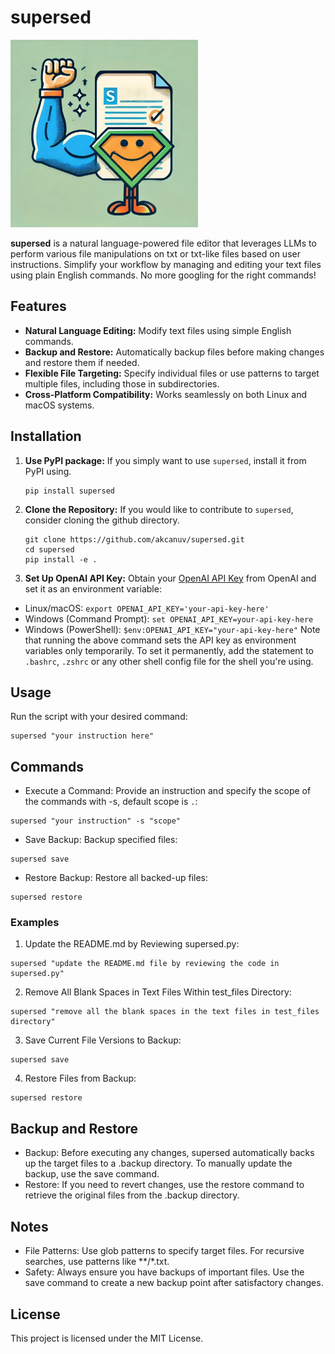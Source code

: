 # supersed
<img src="https://github.com/akcanuv/supersed/blob/main/logo.png" width="300" />

**supersed** is a natural language-powered file editor that leverages LLMs to perform various file manipulations on txt or txt-like files based on user instructions. Simplify your workflow by managing and editing your text files using plain English commands. No more googling for the right commands!

## Features

- **Natural Language Editing:** Modify text files using simple English commands.
- **Backup and Restore:** Automatically backup files before making changes and restore them if needed.
- **Flexible File Targeting:** Specify individual files or use patterns to target multiple files, including those in subdirectories.
- **Cross-Platform Compatibility:** Works seamlessly on both Linux and macOS systems.

## Installation

1. **Use PyPI package:**
If you simply want to use `supersed`, install it from PyPI using.

   ```
   pip install supersed
   ```
2. **Clone the Repository:**
If you would like to contribute to `supersed`, consider cloning the github directory.

   ```
   git clone https://github.com/akcanuv/supersed.git
   cd supersed
   pip install -e .
   ```
3.	**Set Up OpenAI API Key:**
Obtain your [OpenAI API Key](https://platform.openai.com/api-keys) from OpenAI and set it as an environment variable:
- Linux/macOS:
```export OPENAI_API_KEY='your-api-key-here'```
- Windows (Command Prompt):
```set OPENAI_API_KEY=your-api-key-here```
- Windows (PowerShell):
```$env:OPENAI_API_KEY="your-api-key-here"```
Note that running the above command sets the API key as environment variables only temporarily. To set it permanently, add the statement to `.bashrc`, `.zshrc` or any other shell config file for the shell you're using.

## Usage

Run the script with your desired command:

```
supersed "your instruction here"
```

## Commands

- Execute a Command:
Provide an instruction and specify the scope of the commands with -s, default scope is `.`:

```
supersed "your instruction" -s "scope"
```


- Save Backup:
Backup specified files:

```
supersed save
```


- Restore Backup:
Restore all backed-up files:

```
supersed restore
```

### Examples

1. Update the README.md by Reviewing supersed.py:

```
supersed "update the README.md file by reviewing the code in supersed.py"
```


2. Remove All Blank Spaces in Text Files Within test_files Directory:

```
supersed "remove all the blank spaces in the text files in test_files directory"
```


3. Save Current File Versions to Backup:

```
supersed save
```


4. Restore Files from Backup:

```
supersed restore
```

## Backup and Restore

- Backup: Before executing any changes, supersed automatically backs up the target files to a .backup directory. To manually update the backup, use the save command.
- Restore: If you need to revert changes, use the restore command to retrieve the original files from the .backup directory.

## Notes

- File Patterns: Use glob patterns to specify target files. For recursive searches, use patterns like **/*.txt.
- Safety: Always ensure you have backups of important files. Use the save command to create a new backup point after satisfactory changes.

## License

This project is licensed under the MIT License.
